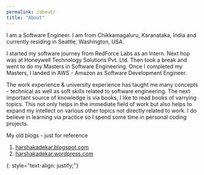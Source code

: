 ```yaml
---
permalink: /about/
title: "About"
---
```


I am a Software Engineer. I am from Chikkamagaluru, Karanataka, India and currently residing in Seattle, Washington, USA. 

I started my software journey from RedForce Labs as an Intern. Next hop was at Honeywell Technology Solutions Pvt. Ltd. Then took a break and went to do my Masters in Software Engineering. Once I completed my Masters, I landed in AWS - Amazon as Software Development Engineer. 

The work experience & university experience has taught me many concepts - technical as well as soft skills related to software engineering. The next important source of knowledge is via books, I like to read books of varrying topics. This not only helps in the immediate field of work but also helps to expand my intellect on various other topics not directly related to work. I do believe in learning via practice so I spend some time in personal coding projects. 

My old blogs - just for reference
1. [harshakadekar.blogspot.com](http://harshakadekar.blogspot.com/)
2. [harshakadekar.wordpress.com](https://harshakadekar.wordpress.com/)


{: style="text-align: justify;"}